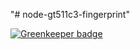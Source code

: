 "# node-gt511c3-fingerprint" 


[![Greenkeeper badge](https://badges.greenkeeper.io/direktspeed/node-gt511c3-fingerprint.svg)](https://greenkeeper.io/)